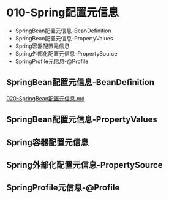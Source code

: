# 010-Spring配置元信息

- SpringBean配置元信息-BeanDefinition
- SpringBean配置元信息-PropertyValues
- Spring容器配置元信息
- Spring外部化配置元信息-PropertySource
- SpringProfile元信息-@Profile

## SpringBean配置元信息-BeanDefinition

 [020-SpringBean配置元信息.md](020-SpringBean配置元信息.md) 

## SpringBean配置元信息-PropertyValues



## Spring容器配置元信息



## Spring外部化配置元信息-PropertySource



## SpringProfile元信息-@Profile


